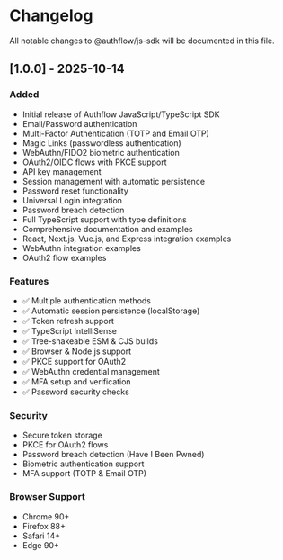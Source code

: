 # Changelog

All notable changes to @authflow/js-sdk will be documented in this file.

## [1.0.0] - 2025-10-14

### Added
- Initial release of Authflow JavaScript/TypeScript SDK
- Email/Password authentication
- Multi-Factor Authentication (TOTP and Email OTP)
- Magic Links (passwordless authentication)
- WebAuthn/FIDO2 biometric authentication
- OAuth2/OIDC flows with PKCE support
- API key management
- Session management with automatic persistence
- Password reset functionality
- Universal Login integration
- Password breach detection
- Full TypeScript support with type definitions
- Comprehensive documentation and examples
- React, Next.js, Vue.js, and Express integration examples
- WebAuthn integration examples
- OAuth2 flow examples

### Features
- ✅ Multiple authentication methods
- ✅ Automatic session persistence (localStorage)
- ✅ Token refresh support
- ✅ TypeScript IntelliSense
- ✅ Tree-shakeable ESM & CJS builds
- ✅ Browser & Node.js support
- ✅ PKCE support for OAuth2
- ✅ WebAuthn credential management
- ✅ MFA setup and verification
- ✅ Password security checks

### Security
- Secure token storage
- PKCE for OAuth2 flows
- Password breach detection (Have I Been Pwned)
- Biometric authentication support
- MFA support (TOTP & Email OTP)

### Browser Support
- Chrome 90+
- Firefox 88+
- Safari 14+
- Edge 90+
